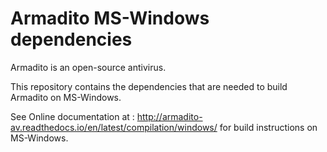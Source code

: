 Armadito MS-Windows dependencies
================================

Armadito is an open-source antivirus.

This repository contains the dependencies that are needed to build Armadito on MS-Windows.

See Online documentation at : <http://armadito-av.readthedocs.io/en/latest/compilation/windows/> for build instructions on MS-Windows.


